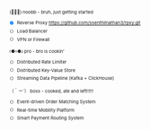 <span style="font-size: 8px;">
  
(ﾟ⊿ﾟ) noobb - bruh, just getting started  

- [x] Reverse Proxy https://github.com/ssenthilnathan3/rpxy.git
- [ ] Load Balancer  
- [ ] VPN or Firewall  

ɾ⚈▿⚈ɹ pro - bro is cookin'  

- [ ] Distributed Rate Limiter  
- [ ] Distributed Key-Value Store  
- [ ] Streaming Data Pipeline (Kafka + ClickHouse)  

（｀ー´） boss - cooked, ate and left!!!!!  

- [ ] Event-driven Order Matching System  
- [ ] Real-time Mobility Platform  
- [ ] Smart Payment Routing System  

</span>
